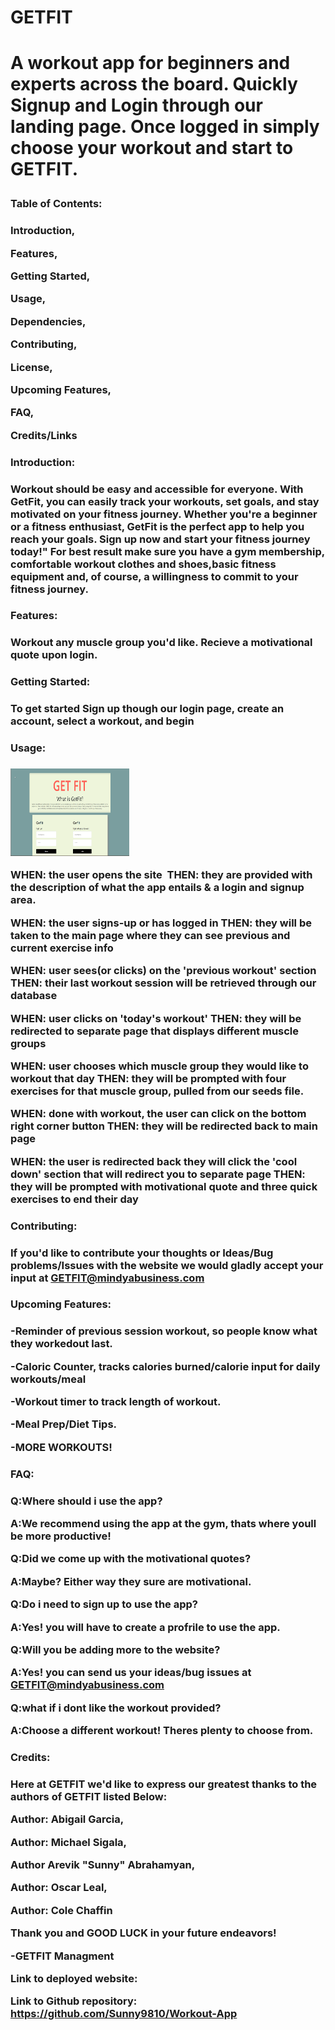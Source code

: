  <h1>GETFIT<h1>

A workout app for beginners and experts across the board. Quickly Signup and Login through our landing page. Once logged in simply choose your workout and start to GETFIT.

 
 <h3>Table of Contents:<h3>

Introduction,

Features,

Getting Started,

Usage,

Dependencies,

Contributing,

License,

Upcoming Features,

FAQ,

Credits/Links

 
 <h3>Introduction:<h3>

Workout should be easy and accessible for everyone. With GetFit, you can easily track your workouts, set goals, and stay motivated on your fitness journey. Whether you're a beginner or a fitness enthusiast, GetFit is the perfect app to help you reach your goals. Sign up now and start your fitness journey today!" For best result make sure you have a gym membership, comfortable workout clothes and shoes,basic fitness equipment and, of course, a willingness to commit to your fitness journey.

 
 <h3>Features:<h3>

Workout any muscle group you'd like.
Recieve a motivational quote upon login.

 
 <h3>Getting Started:<h3>

To get started Sign up though our login page, create an account, select a workout, and begin

 
 <h3>Usage:<h3>

<img src="GEetFitLogin.png" alt="GETFIT login page" style="width: 190px; height: 140px;">

WHEN: the user opens the site 
THEN: they are provided with the description of what the app entails & a login and signup area. 

WHEN: the user signs-up or has logged in
THEN: they will be taken to the main page where they can see previous and current exercise info

WHEN: user sees(or clicks) on the 'previous workout' section
THEN: their last workout session will be retrieved through our database

WHEN: user clicks on 'today's workout'
THEN: they will be redirected to separate page that displays different muscle groups 

WHEN: user chooses which muscle group they would like to workout that day
THEN: they will be prompted with four exercises for that muscle group, pulled from our seeds file.

WHEN: done with workout, the user can click on the bottom right corner button
THEN: they will be redirected  back to main page

WHEN: the user is redirected back they will  click the 'cool down' section that will redirect you to separate page
THEN: they will be prompted with motivational quote and three quick exercises to end their day


 
 <h3>Contributing:<h3>

If you'd like to contribute your thoughts or Ideas/Bug problems/Issues with the website we would gladly accept your input at GETFIT@mindyabusiness.com


 
 <h3>Upcoming Features:<h3>

-Reminder of previous session workout, so people know what they workedout last.

-Caloric Counter, tracks calories burned/calorie input for daily workouts/meal

-Workout timer to track length of workout.

-Meal Prep/Diet Tips.

-MORE WORKOUTS!


 
 <h3>FAQ:<h3>

Q:Where should i use the app?

A:We recommend using the app at the gym, thats where youll be more productive!

Q:Did we come up with the motivational quotes?

A:Maybe? Either way they sure are motivational.

Q:Do i need to sign up to use the app?

A:Yes! you will have to create a profrile to use the app.

Q:Will you be adding more to the website?

A:Yes! you can send us your ideas/bug issues at GETFIT@mindyabusiness.com

Q:what if i dont like the workout provided?

A:Choose a different workout! Theres plenty to choose from.


 
 <h3>Credits:<h3> Here at GETFIT we'd like to express our greatest thanks to the authors of GETFIT listed Below:

Author: Abigail Garcia,

Author: Michael Sigala,

Author Arevik "Sunny" Abrahamyan,

Author: Oscar Leal,

Author: Cole Chaffin

Thank you and GOOD LUCK in your future endeavors!

-GETFIT Managment

Link to deployed website:

Link to Github repository: https://github.com/Sunny9810/Workout-App